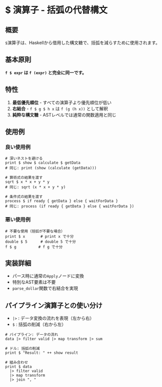 # $ 演算子 - 括弧の代替構文

## 概要

`$`演算子は、Haskellから借用した構文糖で、括弧を減らすために使用されます。

## 基本原則

**`f $ expr` は `f (expr)` と完全に同一です。**

## 特性

1. **最低優先順位** - すべての演算子より優先順位が低い
2. **右結合** - `f $ g $ h x` は `f (g (h x))` として解釈
3. **純粋な構文糖** - ASTレベルでは通常の関数適用と同じ

## 使用例

### 良い使用例

```vibe
# 深いネストを避ける
print $ show $ calculate $ getData
# 同じ: print (show (calculate (getData)))

# 算術式の結果を渡す
sqrt $ x * x + y * y
# 同じ: sqrt (x * x + y * y)

# 条件式の結果を渡す
process $ if ready { getData } else { waitForData }
# 同じ: process (if ready { getData } else { waitForData })
```

### 悪い使用例

```vibe
# 不要な使用（括弧が不要な場合）
print $ x       # print x で十分
double $ 5      # double 5 で十分
f $ g          # f g で十分
```

## 実装詳細

- パース時に通常の`Apply`ノードに変換
- 特別なAST要素は不要
- `parse_dollar`関数で右結合を実現

## パイプライン演算子との使い分け

- `|>` : データ変換の流れを表現（左から右）
- `$` : 括弧の削減（右から左）

```vibe
# パイプライン: データの流れ
data |> filter valid |> map transform |> sum

# ドル: 括弧の削減
print $ "Result: " ++ show result

# 組み合わせ
print $ data
  |> filter valid
  |> map transform
  |> join ", "
```